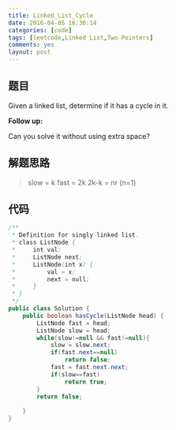```yaml
---
title: Linked_List_Cycle
date: 2016-04-05 16:30:14
categories: [code]
tags: [leetcode,Linked List,Two Pointers]
comments: yes
layout: post
---
```


## 题目

Given a linked list, determine if it has a cycle in it.

**Follow up:**

Can you solve it without using extra space?

## 解题思路

> slow = k
> fast = 2k
> 2k-k = nr (n=1)

## 代码

```java
/**
 * Definition for singly-linked list.
 * class ListNode {
 *     int val;
 *     ListNode next;
 *     ListNode(int x) {
 *         val = x;
 *         next = null;
 *     }
 * }
 */
public class Solution {
    public boolean hasCycle(ListNode head) {
        ListNode fast = head;
        ListNode slow = head;
        while(slow!=null && fast!=null){
            slow = slow.next;
            if(fast.next==null)
                return false;
            fast = fast.next.next;
            if(slow==fast)
                return true;
        }
        return false;
        
    }
}
```